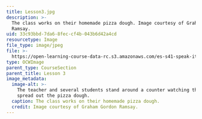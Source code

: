```yaml
---
title: Lesson3.jpg
description: >-
  The class works on their homemade pizza dough. Image courtesy of Graham Gordon
  Ramsay.
uid: 33c93bbd-7da6-8fec-cf4b-043b6d42a4cd
resourcetype: Image
file_type: image/jpeg
file: >-
  https://open-learning-course-data-rc.s3.amazonaws.com/es-s41-speak-italian-with-your-mouth-full-spring-2012/33c93bbd7da68feccf4b043b6d42a4cd_Lesson3.jpg
type: OCWImage
parent_type: CourseSection
parent_title: Lesson 3
image_metadata:
  image-alt: >-
    The teacher and several students stand around a counter watching the teacher
    spread out the pizza dough.
  caption: The class works on their homemade pizza dough.
  credit: Image courtesy of Graham Gordon Ramsay.
---
```

